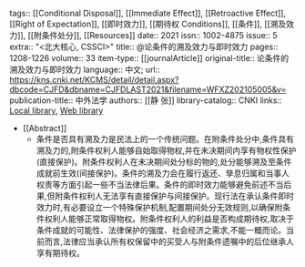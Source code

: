 tags:: [[Conditional Disposal]], [[Immediate Effect]], [[Retroactive Effect]], [[Right of Expectation]], [[即时效力]], [[期待权 Conditions]], [[条件]], [[溯及效力]], [[附条件处分]], [[Resources]]
date:: 2021
issn:: 1002-4875
issue:: 5
extra:: "<北大核心, CSSCI>"
title:: @论条件的溯及效力与即时效力
pages:: 1208-1226
volume:: 33
item-type:: [[journalArticle]]
original-title:: 论条件的溯及效力与即时效力
language:: 中文;
url:: https://kns.cnki.net/KCMS/detail/detail.aspx?dbcode=CJFD&dbname=CJFDLAST2021&filename=WFXZ202105005&v=
publication-title:: 中外法学
authors:: [[静 张]]
library-catalog:: CNKI
links:: [Local library](zotero://select/library/items/SWXXE2CQ), [Web library](https://www.zotero.org/users/8494173/items/SWXXE2CQ)

- [[Abstract]]
	- 条件是否具有溯及力是民法上的一个传统问题。在附条件处分中,条件具有溯及力的,附条件权利人能够自始取得物权,并在未决期间内享有物权性保护(直接保护)。附条件权利人在未决期间处分标的物的,处分能够溯及至条件成就前生效(间接保护)。条件的溯及力会在履行返还、孳息归属和当事人权责等方面引起一些不当法律后果。条件的即时效力能够避免前述不当后果,但附条件权利人无法享有直接保护与间接保护。现行法在承认条件即时效力时,有必要设立一个特殊保护机制,配置期间处分无效规则,以确保附条件权利人能够正常取得物权。附条件权利人的利益是否构成期待权,取决于条件成就的可能性、法律保护的强度、社会经济之需求,不能一概而论。当前而言,法律应当承认所有权保留中的买受人与附条件遗嘱中的后位继承人享有期待权。